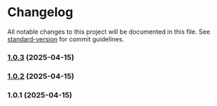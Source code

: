 # Changelog

All notable changes to this project will be documented in this file. See [standard-version](https://github.com/conventional-changelog/standard-version) for commit guidelines.

### [1.0.3](https://github.com/TouchTheTop/git-flow-study/compare/v1.0.2...v1.0.3) (2025-04-15)

### [1.0.2](https://github.com/TouchTheTop/git-flow-study/compare/v1.0.1...v1.0.2) (2025-04-15)

### 1.0.1 (2025-04-15)
